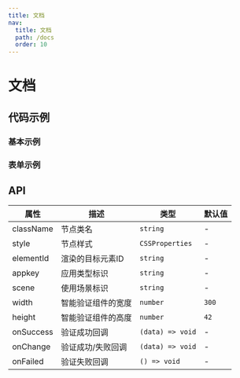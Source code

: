 ```yaml
---
title: 文档
nav:
  title: 文档
  path: /docs
  order: 10
---
```


# 文档

## 代码示例

### 基本示例

<code src="./demo/demo01.tsx"></code>

### 表单示例

<code src="./demo/demo02.tsx"></code>

## API

|属性|描述|类型|默认值|
|---|---|----|-----|
|className|节点类名|`string`|-|
|style|节点样式|`CSSProperties`|-|
|elementId|渲染的目标元素ID|`string`|-|
|appkey|应用类型标识|`string`|-|
|scene|使用场景标识|`string`|-|
|width|智能验证组件的宽度|`number`|`300`|
|height|智能验证组件的高度|`number`|`42`|
|onSuccess|验证成功回调|`(data) => void`|-|
|onChange|验证成功/失败回调|`(data) => void`|-|
|onFailed|验证失败回调|`() => void`|-|
